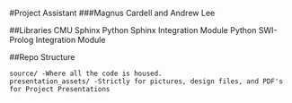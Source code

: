 #Project Assistant
###Magnus Cardell and Andrew Lee

##Libraries
CMU Sphinx
Python Sphinx Integration Module
Python SWI-Prolog Integration Module

##Repo Structure

    source/ -Where all the code is housed.
    presentation_assets/ -Strictly for pictures, design files, and PDF's for Project Presentations